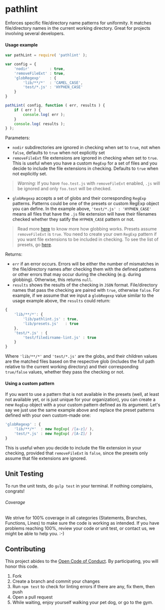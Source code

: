 # pathlint
Enforces specific file/directory name patterns for uniformity. It matches file/directory names in the current working directory. Great for projects involving several developers.

#### Usage example
```javascript
var pathLint = require( 'pathlint' );

var config = {
    'nodir'         : true,
    'removeFileExt' : true,
    'globRegexp'    : {
        'lib/**/*'  : 'CAMEL_CASE',
        'test/*.js' : 'HYPHEN_CASE'
    }
}

pathLint( config, function ( err, results ) {
    if ( err ) {
        console.log( err );
    }
    console.log( results );
} );
```

Parameters:
- `nodir` subdirectories are ignored in checking when set to `true`, not when `false`, defaults to `true` when not explicitly set
- `removeFileExt` file extensions are ignored in checking when set to `true`. This is useful when you have a custom `RegExp` for a set of files and you decide to include the file extensions in checking. Defaults to `true` when not explicitly set.

> *Warning:*
> If you have `foo.test.js` with `removeFileExt` enabled, `.js` will be ignored and only `foo.test` will be checked.

- `globRegexp` accepts a set of globs and their corresponding `RegExp` patterns. Patterns could be one of the presets or custom RegExp object you can define. In the example above, `'test/*.js' : 'HYPHEN_CASE'` means all files that have the `.js` file extension will have their filenames checked whether they satify the `HYPHEN_CASE` pattern or not.

> Read more [here](https://github.com/isaacs/node-glob) to know more how globbing works.
> Presets assume `removeFileExt` is `true`. You need to create your own `RegExp` pattern if you want file extensions to be included in checking. To see the list of presets, go [here](https://github.com/vjcagay/filedirname-lint/blob/master/lib/presets.js).

Returns:
- `err` if an error occurs. Errors will be either the number of mismatches in the file/directory names after checking them with the defined patterns or other errors that may occur during the checking (e.g. during globbing). Otherwise, this returns `null`.
- `results` shows the results of the checking in `JSON` format. File/directory names that pass the checking are paired with `true`, otherwise `false`. For example, if we assume that we input a `globRegexp` value similar to the usage example above, the `results` could return:
```javascript
{
    'lib/**/*': {
        'lib/pathlint.js' : true,
        'lib/presets.js'   : true
    },
    'test/*.js' : {
        'test/filedirname-lint.js' : true
    }
}
```
Where `'lib/**/*'` and `'test/*.js'` are the globs, and their children values are the matched files based on the respective glob (includes the full path relative to the current working directory) and their corresponding `true/false` values, whether they pass the checking or not.

#### Using a custom pattern
If you want to use a pattern that is not available in the presets (well, at least not available yet, or is just unique for your organization), you can create a new `RegExp` object with a your custom pattern defined as its argument. Let's say we just use the same example above and replace the preset patterns defined with your own custom-made one:
```javascript
'globRegexp' : {
    'lib/**/*'  : new RegExp( /[a-z]/ ),
    'test/*.js' : new RegExp( /[A-Z]/ )
}
```
This is useful when you decide to include the file extension in your checking, provided that `removeFileExt` is `false`, since the presets only assume that file extensions are ignored.

## Unit Testing
To run the unit tests, do `gulp test` in your terminal. If nothing complains, congrats!

###### Coverage
We strive for 100% coverage in all categories (Statements, Branches, Functions, Lines) to make sure the code is working as intended. If you have problems reaching 100%, review your code or unit test, or contact us, we might be able to help you. :-)

## Contributing
This project abides to the [Open Code of Conduct](http://todogroup.org/opencodeofconduct/#pathlint/opensource@github.com). By participating, you will honor this code.

1. Fork
2. Create a branch and commit your changes
3. Run `npm test` to check for linting errors if there are any, fix them, then push
4. Open a pull request
5. While waiting, enjoy yourself walking your pet dog, or go to the gym.
